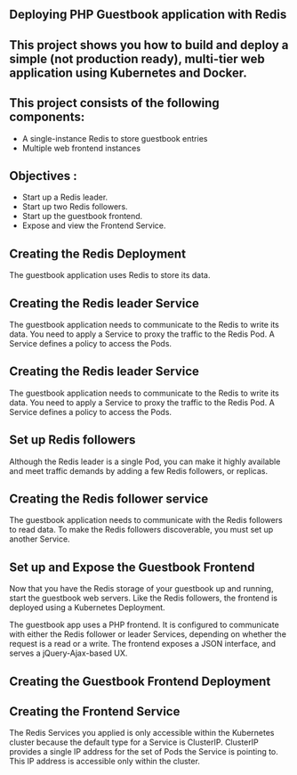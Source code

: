 ## Deploying PHP Guestbook application with Redis

## This project shows you how to build and deploy a simple (not production ready), multi-tier web application using Kubernetes and Docker. 

## This project consists of the following components:
- A single-instance Redis to store guestbook entries
- Multiple web frontend instances

## Objectives : 
- Start up a Redis leader.
- Start up two Redis followers.
- Start up the guestbook frontend.
- Expose and view the Frontend Service.

## Creating the Redis Deployment 
The guestbook application uses Redis to store its data.

## Creating the Redis leader Service 
The guestbook application needs to communicate to the Redis to write its data. You need to apply a Service to proxy the traffic to the Redis Pod. A Service defines a policy to access the Pods.

## Creating the Redis leader Service 
The guestbook application needs to communicate to the Redis to write its data. You need to apply a Service to proxy the traffic to the Redis Pod. A Service defines a policy to access the Pods.

## Set up Redis followers 
Although the Redis leader is a single Pod, you can make it highly available and meet traffic demands by adding a few Redis followers, or replicas.

## Creating the Redis follower service 
The guestbook application needs to communicate with the Redis followers to read data. To make the Redis followers discoverable, you must set up another Service.

## Set up and Expose the Guestbook Frontend 
Now that you have the Redis storage of your guestbook up and running, start the guestbook web servers. Like the Redis followers, the frontend is deployed using a Kubernetes Deployment.

The guestbook app uses a PHP frontend. It is configured to communicate with either the Redis follower or leader Services, depending on whether the request is a read or a write. The frontend exposes a JSON interface, and serves a jQuery-Ajax-based UX.

## Creating the Guestbook Frontend Deployment 

## Creating the Frontend Service 
The Redis Services you applied is only accessible within the Kubernetes cluster because the default type for a Service is ClusterIP. ClusterIP provides a single IP address for the set of Pods the Service is pointing to. This IP address is accessible only within the cluster.
